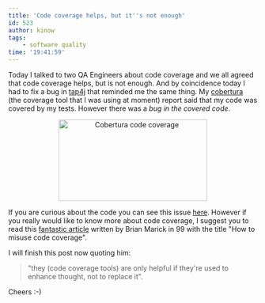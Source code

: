 ```yaml
---
title: 'Code coverage helps, but it''s not enough'
id: 523
author: kinow
tags: 
    - software quality
time: '19:41:59'
---
```

Today I talked to two QA Engineers about code coverage and we all agreed that code coverage helps, but is not enough. And by coincidence today I had to fix a bug in <a title="tap4j - Test Anything Protocol API for Java" href="http://tap4j.sourceforge.net/">tap4j</a> that reminded me the same thing. My <a title="Cobertura homepage" href="http://cobertura.sourceforge.net/">cobertura</a> (the coverage tool that I was using at moment) report said that my code was covered by my tests. However there was a <em>bug in the covered code</em>.
<p style="text-align: center;"><a title="tap4j Cobertura report" href="http://tap4j.sourceforge.net/cobertura/index.html"><img class="size-medium wp-image-525  aligncenter" title="Cobertura code coverage" src="{{assets.coverage}}" alt="Cobertura code coverage" width="300" height="165" /></a></p>
If you are curious about the code you can see this issue <a title="tap4j BUG #3165200" href="http://sourceforge.net/tracker/?func=detail&amp;aid=3165200&amp;group_id=351793&amp;atid=1470124">here</a>. However if you really would like to know more about code coverage, I suggest you to read this <a title="How to misuse code coverage - Brian Marick" href="http://www.exampler.com/testing-com/writings/coverage.pdf">fantastic article</a> written by Brian Marick in 99 with the title "How to misuse code coverage".

I will finish this post now quoting him:

<blockquote>"they (code coverage tools) are only helpful if they're used to enhance thought, not to replace it".</blockquote>

Cheers :-)
